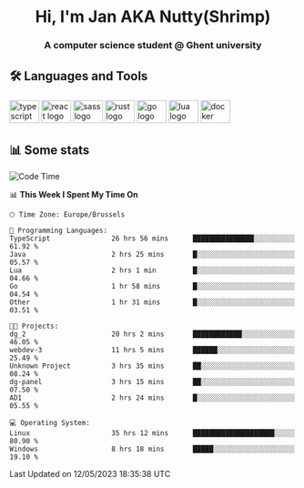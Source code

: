 <h1 align="center">Hi, I'm Jan AKA Nutty(Shrimp)</h1>
<h3 align="center">A computer science student @ Ghent university</h3>

<h2 align="left">🛠️ Languages and Tools</h2>

###

<div align="left">
  <img src="https://cdn.jsdelivr.net/gh/devicons/devicon/icons/typescript/typescript-original.svg" height="40" width="52" alt="typescript logo"  />
  <img src="https://cdn.jsdelivr.net/gh/devicons/devicon/icons/react/react-original.svg" height="40" width="52" alt="react logo"  />
  <img src="https://cdn.jsdelivr.net/gh/devicons/devicon/icons/sass/sass-original.svg" height="40" width="52" alt="sass logo"  />
  <img src="https://cdn.jsdelivr.net/gh/devicons/devicon/icons/rust/rust-plain.svg" height="40" width="52" alt="rust logo"  />
  <img src="https://cdn.jsdelivr.net/gh/devicons/devicon/icons/go/go-original.svg" height="40" width="52" alt="go logo"  />
  <img src="https://cdn.jsdelivr.net/gh/devicons/devicon/icons/lua/lua-original.svg" height="40" width="52" alt="lua logo"  />
  <img src="https://cdn.jsdelivr.net/gh/devicons/devicon/icons/docker/docker-original.svg" height="40" width="52" alt="docker logo"  />
</div>

<h2>📊 Some stats</h2>

<!--START_SECTION:waka-->
![Code Time](http://img.shields.io/badge/Code%20Time-3%2C142%20hrs%2055%20mins-blue)

📊 **This Week I Spent My Time On** 

```text
🕑︎ Time Zone: Europe/Brussels

💬 Programming Languages: 
TypeScript               26 hrs 56 mins      ███████████████░░░░░░░░░░   61.92 % 
Java                     2 hrs 25 mins       █░░░░░░░░░░░░░░░░░░░░░░░░   05.57 % 
Lua                      2 hrs 1 min         █░░░░░░░░░░░░░░░░░░░░░░░░   04.66 % 
Go                       1 hr 58 mins        █░░░░░░░░░░░░░░░░░░░░░░░░   04.54 % 
Other                    1 hr 31 mins        █░░░░░░░░░░░░░░░░░░░░░░░░   03.51 % 

🐱‍💻 Projects: 
dg_2                     20 hrs 2 mins       ████████████░░░░░░░░░░░░░   46.05 % 
webdev-3                 11 hrs 5 mins       ██████░░░░░░░░░░░░░░░░░░░   25.49 % 
Unknown Project          3 hrs 35 mins       ██░░░░░░░░░░░░░░░░░░░░░░░   08.24 % 
dg-panel                 3 hrs 15 mins       ██░░░░░░░░░░░░░░░░░░░░░░░   07.50 % 
AD1                      2 hrs 24 mins       █░░░░░░░░░░░░░░░░░░░░░░░░   05.55 % 

💻 Operating System: 
Linux                    35 hrs 12 mins      ████████████████████░░░░░   80.90 % 
Windows                  8 hrs 18 mins       █████░░░░░░░░░░░░░░░░░░░░   19.10 % 
```


 Last Updated on 12/05/2023 18:35:38 UTC
<!--END_SECTION:waka-->
